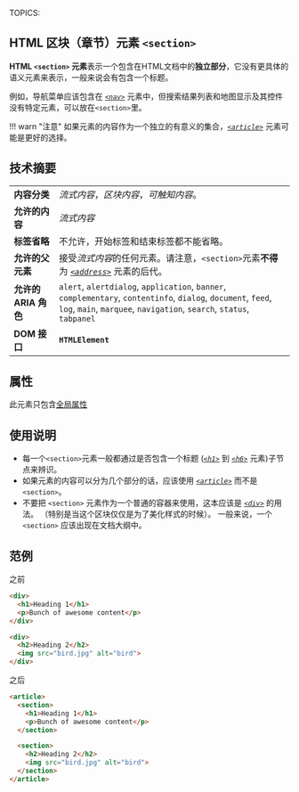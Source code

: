 TOPICS: <section>

# HTML 区块（章节）元素 `<section>`

**HTML `<section>` 元素**表示一个包含在HTML文档中的**独立部分**，它没有更具体的语义元素来表示，一般来说会有包含一个标题。

例如，导航菜单应该包含在 *[`<nav>`](/zh-hans/webfrontend/<nav>)* 元素中，但搜索结果列表和地图显示及其控件没有特定元素，可以放在`<section>`里。

!!! warn "注意"
    如果元素的内容作为一个独立的有意义的集合，*[`<article>`](/zh-hans/webfrontend/<article>)* 元素可能是更好的选择。

## 技术摘要

|  |  |
| :-- | :-- |
| **内容分类** | *流式内容*，*区块内容*，*可触知内容*。 |
| **允许的内容** | *流式内容* |
| **标签省略** | 不允许，开始标签和结束标签都不能省略。|
| **允许的父元素** | 接受*流式内容*的任何元素。请注意，`<section>`元素**不得**为 *[`<address>`](/zh-hans/webfrontend/<address>)* 元素的后代。 |
| **允许的 ARIA 角色** | `alert`, `alertdialog`, `application`, `banner`, `complementary`, `contentinfo`, `dialog`, `document`, `feed`, `log`, `main`, `marquee`, `navigation`, `search`, `status`, `tabpanel` |
| **DOM 接口** | **`HTMLElement`** |

## 属性

此元素只包含[全局属性](/zh-hans/webfrontend/HTML_Global_Attributes)

## 使用说明

- 每一个`<section>`元素一般都通过是否包含一个标题
(*[`<h1>`](/zh-hans/webfrontend/<h1>)* 到 *[`<h6>`](/zh-hans/webfrontend/<h6>)* 元素)子节点来辨识。
- 如果元素的内容可以分为几个部分的话，应该使用 *[`<article>`](/zh-hans/webfrontend/<article>)* 而不是 `<section>`。
- 不要把 `<section>` 元素作为一个普通的容器来使用，这本应该是 *[`<div>`](/zh-hans/webfrontend/<div>)* 的用法。
（特别是当这个区块仅仅是为了美化样式的时候）。
一般来说，一个 `<section>` 应该出现在文档大纲中。

## 范例

之前

```html
<div>
  <h1>Heading 1</h1>
  <p>Bunch of awesome content</p>
</div>

<div>
  <h2>Heading 2</h2>
  <img src="bird.jpg" alt="bird">
</div>
```

之后

```html
<article>
  <section>
    <h1>Heading 1</h1>
    <p>Bunch of awesome content</p>
  </section>

  <section>
    <h2>Heading 2</h2>
    <img src="bird.jpg" alt="bird">
  </section>
</article>
```
